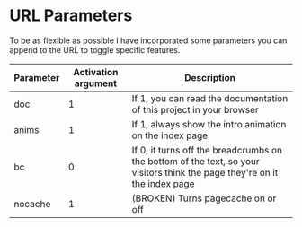 # URL Parameters

To be as flexible as possible I have incorporated some parameters you can append to the URL to toggle specific features.

|Parameter|Activation argument|Description|
|---------|-------------------|-----------|
|doc|1|If 1, you can read the documentation of this project in your browser|
|anims|1|If 1, always show the intro animation on the index page|
|bc|0|If 0, it turns off the breadcrumbs on the bottom of the text, so your visitors think the page they're on it the index page|
|nocache|1|(BROKEN) Turns pagecache on or off|